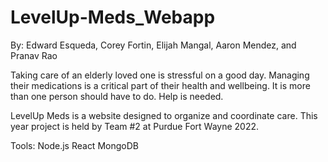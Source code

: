 # LevelUp-Meds_Webapp
By: 
  Edward Esqueda, 
  Corey Fortin, 
  Elijah Mangal, 
  Aaron Mendez,
  and
  Pranav Rao 
  
Taking care of an elderly loved one is stressful on a good day. Managing their medications is a critical part of their health and wellbeing. It is more than one person should have to do. Help is needed. 

LevelUp Meds is a website designed to organize and coordinate care. This year project is held by Team #2 at Purdue Fort Wayne 2022. 

Tools: 
Node.js
React
MongoDB
